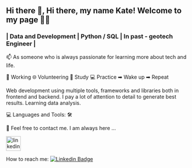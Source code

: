 ## Hi there 👋, Hi there, my name Kate! Welcome to my page 💙💛

### | Data and Development | Python / SQL | In past - geotech Engineer |  

📫 As someone who is always passionate for learning more about tech and life.

🏢 Working 🌐 Volunteering 📑 Study 💻 Practice ➡ Wake up ➡ Repeat 

Web development using multiple tools, frameworks and libraries both in frontend and backend. I pay a lot of attention to detail to generate best results. Learning data analysis.  

💻 Languages and Tools: 🛠️


📝 Feel free to contact me. I am always here ... 

[<img src='https://cdn.jsdelivr.net/npm/simple-icons@3.0.1/icons/linkedin.svg' alt='linkedin' height='40'>](https://www.linkedin.com/in/kateryna-polishchuk-aa63aa77/) 

How to reach me: [![Linkedin Badge](https://img.shields.io/badge/-kakbar-blue?style=flat&logo=Linkedin&logoColor=white)]([your-linkedin-url](https://www.linkedin.com/in/kateryna-polishchuk-aa63aa77/))
